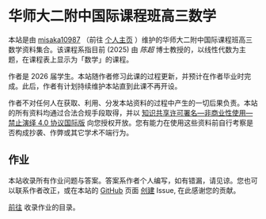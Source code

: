 # 华师大二附中国际课程班高三数学

本站是由 [misaka10987](mailto:misaka10987@outlook.com) （前往 [个人主页](https://misaka10987.pages.dev) ）维护的华师大二附中国际课程班高三数学资料集合。该课程系指目前 (2025) 由 *陈超* 博士教授的，以线性代数为主题，在课程表上显示为「数学」的课程。

作者是 2026 届学生。本站随作者修习此课的过程更新，并预计在作者毕业时完成。此后，作者有计划持续维护本站直到此课不再开设。

作者不对任何人在获取、利用、分发本站资料的过程中产生的一切后果负责。本站的所有资料均通过合法合规手段取得，并以 [知识共享许可署名—非商业性使用—禁止演绎 4.0 协议国际版](https://creativecommons.org/licenses/by-nc-nd/4.0/) 向您授权开放。您有能力在使用这些资料前自行考察是否构成抄袭、作弊或其它学术不端行为。

## 作业

本站收录所有作业问题与答案。答案系作者个人编写，如有错漏，请见谅。您也可以联系作者改正，或在本站的 [GitHub](https://github.com/misaka10987/efzgkb-g12-math) 页面 [创建](github.com/misaka10987/efzgkb-g12-math/issues/new) Issue, 在此感谢您的贡献。

[前往](assignment) 收录作业的目录。

